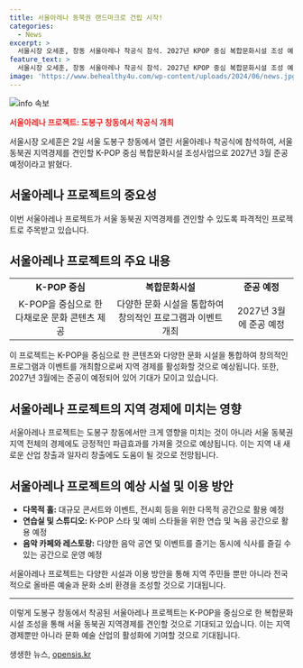 ```yaml
---
title: 서울아레나 동북권 랜드마크로 건립 시작!
categories:
  - News
excerpt: >
  서울시장 오세훈, 창동 서울아레나 착공식 참석. 2027년 KPOP 중심 복합문화시설 조성 예정. 동북권 경제 견인 예상.
feature_text: >
  서울시장 오세훈, 창동 서울아레나 착공식 참석. 2027년 KPOP 중심 복합문화시설 조성 예정. 동북권 경제 견인 예상.
image: 'https://www.behealthy4u.com/wp-content/uploads/2024/06/news.jpg'
---
```


<p><img src="https://www.behealthy4u.com/wp-content/uploads/2024/06/news.jpg" alt="info 속보" /></p>

<p><b><span style="color: #ee2323;">서울아레나 프로젝트: 도봉구 창동에서 착공식 개최</span></b></p>

<p data-ke-size="size16">서울시장 오세훈은 2일 서울 도봉구 창동에서 열린 서울아레나 착공식에 참석하여, 서울 동북권 지역경제를 견인할 K-POP 중심 복합문화시설 조성사업으로 2027년 3월 준공 예정이라고 밝혔다.</p>

<h2 data-ke-size="size26">서울아레나 프로젝트의 중요성</h2>

<p data-ke-size="size16">이번 서울아레나 프로젝트가 서울 동북권 지역경제를 견인할 수 있도록 파격적인 프로젝트로 주목받고 있습니다.</p>

<h2 data-ke-size="size26">서울아레나 프로젝트의 주요 내용</h2>

<table>
<tbody>
<tr>
<td style="text-align: center; height: 17px;"><b>K-POP 중심</b></td>
<td style="text-align: center; height: 17px;"><b>복합문화시설</b></td>
<td style="text-align: center; height: 17px;"><b>준공 예정</b></td>
</tr>
<tr>
<td style="text-align: center; height: 17px;">K-POP을 중심으로 한 다채로운 문화 콘텐츠 제공</td>
<td style="text-align: center; height: 17px;">다양한 문화 시설을 통합하여 창의적인 프로그램과 이벤트 개최</td>
<td style="text-align: center; height: 17px;">2027년 3월에 준공 예정</td>
</tr>
</tbody>
</table>

<p data-ke-size="size16">이 프로젝트는 K-POP을 중심으로 한 콘텐츠와 다양한 문화 시설을 통합하여 창의적인 프로그램과 이벤트를 개최함으로써 지역 경제를 활성화할 것으로 예상됩니다. 또한, 2027년 3월에는 준공이 예정되어 있어 기대가 모이고 있습니다.</p>

<h2 data-ke-size="size26">서울아레나 프로젝트의 지역 경제에 미치는 영향</h2>

<p data-ke-size="size16">서울아레나 프로젝트는 도봉구 창동에서만 크게 영향을 미치는 것이 아니라 서울 동북권 지역 전체의 경제에도 긍정적인 파급효과를 가져올 것으로 예상됩니다. 이는 지역 내 새로운 산업 창출과 일자리 창출에도 도움이 될 것으로 전망됩니다.</p>

<h2 data-ke-size="size26">서울아레나 프로젝트의 예상 시설 및 이용 방안</h2>

<ul>
<li><b>다목적 홀:</b> 대규모 콘서트와 이벤트, 전시회 등을 위한 다목적 공간으로 활용 예정</li>
<li><b>연습실 및 스튜디오:</b> K-POP 스타 및 예비 스타들을 위한 연습 및 녹음 공간으로 활용 예정</li>
<li><b>음악 카페와 레스토랑:</b> 다양한 음악 공연 및 이벤트를 즐기는 동시에 식사를 즐길 수 있는 공간으로 운영 예정</li>
</ul>

<p data-ke-size="size16">서울아레나 프로젝트는 다양한 시설과 이용 방안을 통해 지역 주민들 뿐만 아니라 전국적으로 올바른 예술과 문화 소비 환경을 조성할 것으로 기대됩니다.</p>

<hr>

<p data-ke-size="size16">이렇게 도봉구 창동에서 착공된 서울아레나 프로젝트는 K-POP을 중심으로 한 복합문화시설 조성을 통해 서울 동북권 지역경제를 견인할 것으로 기대되고 있습니다. 이는 지역 경제뿐만 아니라 문화 예술 산업의 활성화에 기여할 것으로 기대됩니다.</p>
생생한 뉴스, <a href="https://opensis.kr" rel="dofollow">opensis.kr</a>


